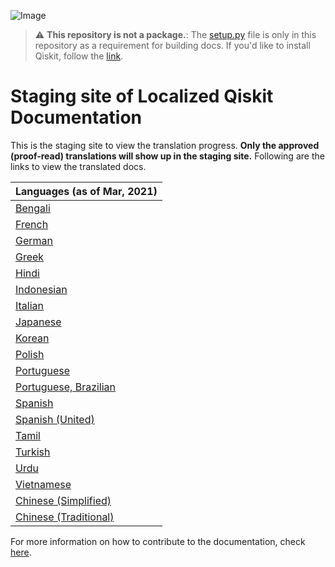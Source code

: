 ![Image](images/qiskit_header.png?raw=true)

> :warning: **This repository is not a package.**: The [setup.py](https://github.com/qiskit-community/qiskit-translations/blob/master/setup.py) file is only in this repository as a requirement for building docs. If you'd like to install Qiskit, follow the [link](https://github.com/Qiskit/qiskit).

# Staging site of Localized Qiskit Documentation

This is the staging site to view the translation progress. **Only the approved (proof-read) translations will show up in the staging site.** Following are the links to view the translated docs.

| Languages (as of Mar, 2021) |
|-----------|
| [Bengali](https://qiskit-community.github.io/qiskit-translations/bn_BN/) |
| [French](https://qiskit-community.github.io/qiskit-translations/fr_FR/) |
| [German](https://qiskit-community.github.io/qiskit-translations/de_DE/) |
| [Greek](https://qiskit-community.github.io/qiskit-translations/el_GR/) |
| [Hindi](https://qiskit-community.github.io/qiskit-translations/hi_IN/) |
| [Indonesian](https://qiskit-community.github.io/qiskit-translations/id_ID/) |
| [Italian](https://qiskit-community.github.io/qiskit-translations/it_IT/) |
| [Japanese](https://qiskit-community.github.io/qiskit-translations/ja_JP/) |
| [Korean](https://qiskit-community.github.io/qiskit-translations/ko_KR/) |
| [Polish](https://qiskit-community.github.io/qiskit-translations/pl_PL/) |
| [Portuguese](https://qiskit-community.github.io/qiskit-translations/pt_PT/) |
| [Portuguese, Brazilian](https://qiskit-community.github.io/qiskit-translations/pt_BR/) |
| [Spanish](https://qiskit-community.github.io/qiskit-translations/es_ES/) |
| [Spanish (United)](https://qiskit-community.github.io/qiskit-translations/es_MX/) |
| [Tamil](https://qiskit-community.github.io/qiskit-translations/ta_IN/) |
| [Turkish](https://qiskit-community.github.io/qiskit-translations/tr_TR/) |
| [Urdu](https://qiskit-community.github.io/qiskit-translations/ur_UR/) |
| [Vietnamese](https://qiskit-community.github.io/qiskit-translations/vi_VN/) |
| [Chinese (Simplified)](https://qiskit-community.github.io/qiskit-translations/zh_CN/) |
| [Chinese (Traditional)](https://qiskit-community.github.io/qiskit-translations/zh_TW/) |

For more information on how to contribute to the documentation, check [here](https://github.com/qiskit-community/qiskit-translations/blob/master/README.md).
